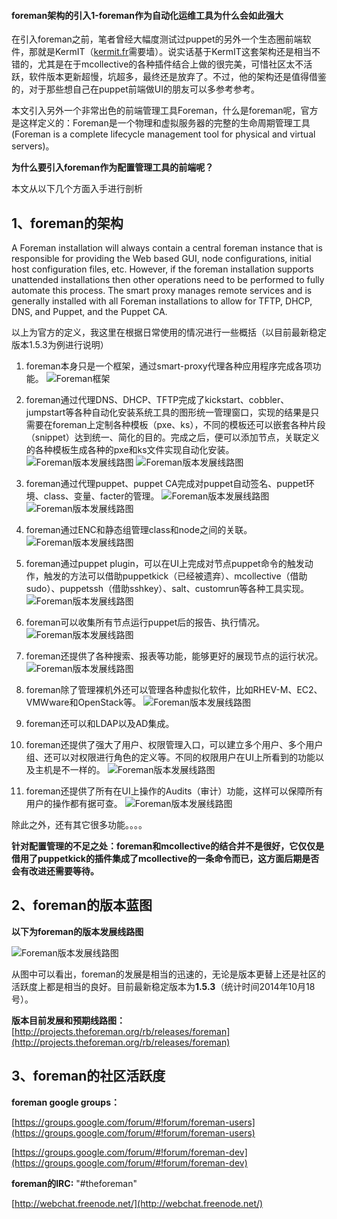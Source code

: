 #### foreman架构的引入1-foreman作为自动化运维工具为什么会如此强大


在引入foreman之前，笔者曾经大幅度测试过puppet的另外一个生态圈前端软件，那就是KermIT（[kermit.fr](http://kermit.fr)需要墙）。说实话基于KermIT这套架构还是相当不错的，尤其是在于mcollective的各种插件结合上做的很完美，可惜社区太不活跃，软件版本更新超慢，坑超多，最终还是放弃了。不过，他的架构还是值得借鉴的，对于那些想自己在puppet前端做UI的朋友可以多参考参考。

本文引入另外一个非常出色的前端管理工具Foreman，什么是foreman呢，官方是这样定义的：Foreman是一个物理和虚拟服务器的完整的生命周期管理工具(Foreman is a complete lifecycle management tool for physical and virtual servers)。

<!--more-->

**为什么要引入foreman作为配置管理工具的前端呢？**

本文从以下几个方面入手进行剖析

## 1、foreman的架构 ##

A Foreman installation will always contain a central foreman instance that is responsible for providing the Web based GUI, node configurations, initial host configuration files, etc. However, if the foreman installation supports unattended installations then other operations need to be performed to fully automate this process. The smart proxy manages remote services and is generally installed with all Foreman installations to allow for TFTP, DHCP, DNS, and Puppet, and the Puppet CA.

以上为官方的定义，我这里在根据日常使用的情况进行一些概括（以目前最新稳定版本1.5.3为例进行说明）

1. foreman本身只是一个框架，通过smart-proxy代理各种应用程序完成各项功能。
![Foreman框架](http://kisspuppet.com/img/foreman_architecture.png)

2. foreman通过代理DNS、DHCP、TFTP完成了kickstart、cobbler、jumpstart等各种自动化安装系统工具的图形统一管理窗口，实现的结果是只需要在foreman上定制各种模板（pxe、ks），不同的模板还可以嵌套各种片段（snippet）达到统一、简化的目的。完成之后，便可以添加节点，关联定义的各种模板生成各种的pxe和ks文件实现自动化安装。
![Foreman版本发展线路图](http://kisspuppet.com/img/foreman_leaning_2.png)
![Foreman版本发展线路图](http://kisspuppet.com/img/foreman_leaning_3.png)

3. foreman通过代理puppet、puppet CA完成对puppet自动签名、puppet环境、class、变量、facter的管理。
![Foreman版本发展线路图](http://kisspuppet.com/img/foreman_leaning_4.png)
![Foreman版本发展线路图](http://kisspuppet.com/img/foreman_leaning_5.png)

4. foreman通过ENC和静态组管理class和node之间的关联。
![Foreman版本发展线路图](http://kisspuppet.com/img/foreman_leaning_6.png)

5. foreman通过puppet plugin，可以在UI上完成对节点puppet命令的触发动作，触发的方法可以借助puppetkick（已经被遗弃）、mcollective（借助sudo）、puppetssh（借助sshkey）、salt、customrun等各种工具实现。
![Foreman版本发展线路图](http://kisspuppet.com/img/foreman_leaning_7.png)

6. foreman可以收集所有节点运行puppet后的报告、执行情况。
![Foreman版本发展线路图](http://kisspuppet.com/img/foreman_leaning_8.png)

7. foreman还提供了各种搜索、报表等功能，能够更好的展现节点的运行状况。
![Foreman版本发展线路图](http://kisspuppet.com/img/foreman_leaning_9.png)

8. foreman除了管理裸机外还可以管理各种虚拟化软件，比如RHEV-M、EC2、VMWware和OpenStack等。
![Foreman版本发展线路图](http://kisspuppet.com/img/foreman_leaning_10.png)

9. foreman还可以和LDAP以及AD集成。
10. foreman还提供了强大了用户、权限管理入口，可以建立多个用户、多个用户组、还可以对权限进行角色的定义等。不同的权限用户在UI上所看到的功能以及主机是不一样的。
![Foreman版本发展线路图](http://kisspuppet.com/img/foreman_leaning_11.png)

11. foreman还提供了所有在UI上操作的Audits（审计）功能，这样可以保障所有用户的操作都有据可查。
![Foreman版本发展线路图](http://kisspuppet.com/img/foreman_leaning_12.png)

除此之外，还有其它很多功能。。。。

**针对配置管理的不足之处：foreman和mcollective的结合并不是很好，它仅仅是借用了puppetkick的插件集成了mcollective的一条命令而已，这方面后期是否会有改进还需要等待。**

## 2、foreman的版本蓝图 ##

**以下为foreman的版本发展线路图**

![Foreman版本发展线路图](http://kisspuppet.com/img/foreman_leaning_1.png)

从图中可以看出，foreman的发展是相当的迅速的，无论是版本更替上还是社区的活跃度上都是相当的良好。目前最新稳定版本为**1.5.3**（统计时间2014年10月18号）。

**版本目前发展和预期线路图：**[http://projects.theforeman.org/rb/releases/foreman](http://projects.theforeman.org/rb/releases/foreman)

## 3、foreman的社区活跃度 ##

**foreman google groups：**

[https://groups.google.com/forum/#!forum/foreman-users](https://groups.google.com/forum/#!forum/foreman-users)

[https://groups.google.com/forum/#!forum/foreman-dev](https://groups.google.com/forum/#!forum/foreman-dev)

**foreman的IRC:**
"#theforeman"

[http://webchat.freenode.net/](http://webchat.freenode.net/)



